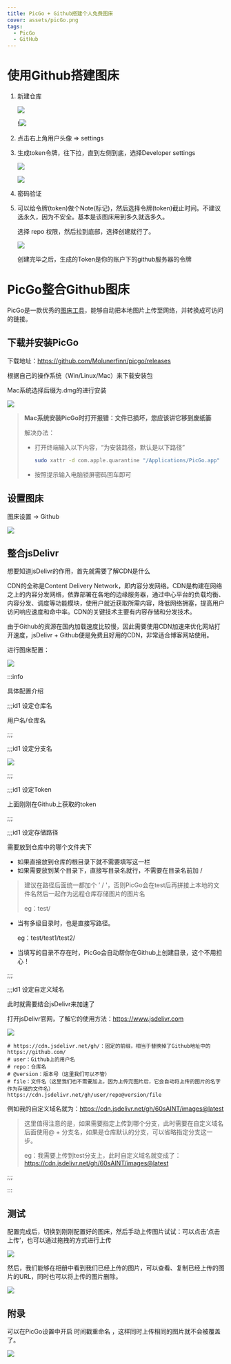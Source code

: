```yaml
---
title: PicGo + Github搭建个人免费图床
cover: assets/picGo.png
tags:
  - PicGo
  - GitHub
---
```


# 使用Github搭建图床

1. 新建仓库

   ![](https://cdn.jsdelivr.net/gh/60sAINT/images@latest/20240930170046.png)

   !![](https://cdn.jsdelivr.net/gh/60sAINT/images@latest/202409301704990.png)

2. 点击右上角用户头像 => settings

3. 生成token令牌，往下拉，直到左侧到底，选择Developer settings

   ![](https://cdn.jsdelivr.net/gh/60sAINT/images@latest/20240930170517.png)

   ![](https://cdn.jsdelivr.net/gh/60sAINT/images@latest/202409301705330.png)

4. 密码验证

5. 可以给令牌(token)做个Note(标记)，然后选择令牌(token)截止时间。不建议选永久，因为不安全。基本是该图床用到多久就选多久。

   选择 repo 权限，然后拉到底部，选择创建就行了。

   ![](https://cdn.jsdelivr.net/gh/60sAINT/images@latest/202409301706904.png)

   创建完毕之后，生成的Token是你的账户下的github服务器的令牌

# PicGo整合Github图床

PicGo是一款优秀的[图床工具](https://so.csdn.net/so/search?q=图床工具&spm=1001.2101.3001.7020)，能够自动把本地图片上传至网络，并转换成可访问的链接。

## 下载并安装PicGo

下载地址：https://github.com/Molunerfinn/picgo/releases

根据自己的操作系统（Win/Linux/Mac）来下载安装包

Mac系统选择后缀为.dmg的进行安装

![](https://cdn.jsdelivr.net/gh/60sAINT/images@latest/202409301708256.png)

> **Mac系统安装PicGo时打开报错：文件已损坏，您应该讲它移到废纸篓**
>
> 解决办法：
>
> - 打开终端输入以下内容，“为安装路径，默认是以下路径”
>
>   ```bash
>   sudo xattr -d com.apple.quarantine "/Applications/PicGo.app"
>   ```
>
> - 按照提示输入电脑锁屏密码回车即可

## 设置图床

图床设置 -> Github

![](https://cdn.jsdelivr.net/gh/60sAINT/images@latest/202409301711644.png)

## 整合jsDelivr

想要知道jsDelivr的作用，首先就需要了解CDN是什么

CDN的全称是Content Delivery Network，即内容分发网络。CDN是构建在网络之上的内容分发网络，依靠部署在各地的边缘服务器，通过中心平台的负载均衡、内容分发、调度等功能模块，使用户就近获取所需内容，降低网络拥塞，提高用户访问响应速度和命中率。CDN的关键技术主要有内容存储和分发技术。

由于Github的资源在国内加载速度比较慢，因此需要使用CDN加速来优化网站打开速度，jsDelivr + Github便是免费且好用的CDN，非常适合博客网站使用。

进行图床配置：

![](https://cdn.jsdelivr.net/gh/60sAINT/images@latest/20240924163148.png)

:::info

具体配置介绍

;;;id1 设定仓库名

用户名/仓库名

;;;



;;;id1 设定分支名

![](https://cdn.jsdelivr.net/gh/60sAINT/images@latest/202409301713979.png)

;;;



;;;id1 设定Token

上面刚刚在Github上获取的token

;;;



;;;id1 设定存储路径

需要放到仓库中的哪个文件夹下

- 如果直接放到仓库的根目录下就不需要填写这一栏
- 如果需要放到某个目录下，直接写目录名就行，不需要在目录名前加 / 

> 建议在路径后面统一都加个 ’ / '，否则PicGo会在test后再拼接上本地的文件名然后一起作为远程仓库存储图片的图片名
>
> eg：test/

- 当有多级目录时，也是直接写路径。

  eg：test/test1/test2/

- 当填写的目录不存在时，PicGo会自动帮你在Github上创建目录，这个不用担心！

;;;



;;;id1 设定自定义域名

此时就需要结合jsDelivr来加速了

打开jsDelivr官网，了解它的使用方法：https://www.jsdelivr.com

![](https://cdn.jsdelivr.net/gh/60sAINT/images@latest/202409301714667.png)

```http
# https://cdn.jsdelivr.net/gh/：固定的前缀，相当于替换掉了Github地址中的https://github.com/
# user：Github上的用户名
# repo：仓库名
# @version：版本号（这里我们可以不管）
# file：文件名（这里我们也不需要加上，因为上传完图片后，它会自动将上传的图片的名字作为存储的文件名）
https://cdn.jsdelivr.net/gh/user/repo@version/file
```

例如我的自定义域名就为：https://cdn.jsdelivr.net/gh/60sAINT/images@latest

> 这里值得注意的是，如果需要指定上传到哪个分支，此时需要在自定义域名后面使用@ + 分支名，如果是仓库默认的分支，可以省略指定分支这一步。
>
> eg：我需要上传到test分支上，此时自定义域名就变成了：https://cdn.jsdelivr.net/gh/60sAINT/images@latest
>

;;;

:::

## 测试

配置完成后，切换到刚刚配置好的图床，然后手动上传图片试试：可以点击’点击上传’，也可以通过拖拽的方式进行上传

![](https://cdn.jsdelivr.net/gh/60sAINT/images@latest/202409301716029.png)

然后，我们能够在相册中看到我们已经上传的图片，可以查看、复制已经上传的图片的URL，同时也可以将上传的图片删除。

![](https://cdn.jsdelivr.net/gh/60sAINT/images@latest/202409301716169.png)

## 附录

可以在PicGo设置中开启 时间戳重命名 ，这样同时上传相同的图片就不会被覆盖了。

![](https://cdn.jsdelivr.net/gh/60sAINT/images@latest/202409301717945.png)

